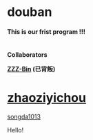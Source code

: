 # douban
<h4>This is our frist program !!!<h4>
<br/>
Collaborators
<br/>

[ZZZ-Bin](https://github.com/ZZZ-Bin) (已背叛)

# [zhaoziyichou](https://github.com/zhaoziyichou)

[songda1013](https://github.com/songda1013/)


Hello!
